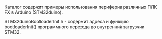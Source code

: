 Каталог содержит примеры использования периферии различных ПЛК FX в Arduino (STM32duino).

STM32duinoBootloaderInit.h - содержит адреса и функцию bootloaderInit() программного перехода во внутренний загрузчик STM32.
